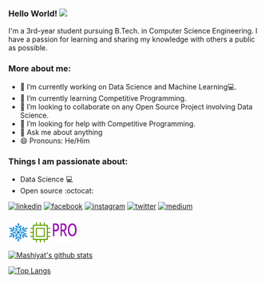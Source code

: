 ### Hello World! <!--👋--> <img src="https://raw.githubusercontent.com/MartinHeinz/MartinHeinz/master/wave.gif" width="30px">


I'm a 3rd-year student pursuing B.Tech. in Computer Science Engineering. I have a passion for learning and sharing my knowledge with others a public as possible.

### More about me:

- 🔭 I’m currently working on Data Science and Machine Learning💻.
- 🌱 I’m currently learning Competitive Programming.
- 👯 I’m looking to collaborate on any Open Source Project involving Data Science.
- 🤔 I’m looking for help with Competitive Programming.
- 💬 Ask me about anything
- 😄 Pronouns: He/Him 

### Things I am passionate about:
- Data Science :computer:
- Open source :octocat:

[<img src='https://cdn.jsdelivr.net/npm/simple-icons@3.0.1/icons/linkedin.svg' alt='linkedin' height='40'>](https://www.linkedin.com/in/mashiyathussain/)  [<img src='https://cdn.jsdelivr.net/npm/simple-icons@3.0.1/icons/facebook.svg' alt='facebook' height='40'>](https://www.facebook.com/mashiyat.hussain.75)  [<img src='https://cdn.jsdelivr.net/npm/simple-icons@3.0.1/icons/instagram.svg' alt='instagram' height='40'>](https://www.instagram.com/mashiyathussain4shamid/)  [<img src='https://cdn.jsdelivr.net/npm/simple-icons@3.0.1/icons/twitter.svg' alt='twitter' height='40'>](https://twitter.com/MashiyatHussai3)  [<img src='https://cdn.jsdelivr.net/npm/simple-icons@3.0.1/icons/medium.svg' alt='medium' height='40'>](https://medium.com/@mashiyathussain2)  

<a href='https://archiveprogram.github.com/'><img src='https://raw.githubusercontent.com/acervenky/animated-github-badges/master/assets/acbadge.gif' width='40' height='40'></a> <a href='https://docs.github.com/en/developers'><img src='https://raw.githubusercontent.com/acervenky/animated-github-badges/master/assets/devbadge.gif' width='40' height='40'></a> <a href='https://github.com/pricing'><img src='https://raw.githubusercontent.com/acervenky/animated-github-badges/master/assets/pro.gif' width='50' height='50'></a>

[![Mashiyat's github stats](https://github-readme-stats.vercel.app/api?username=mashiyathussain2&show_icons=true&theme=vue-dark)](https://github.com/mashiyathussain2/)

<!--[![ReadMe Card](https://github-readme-stats.vercel.app/api/pin/?username=mashiyathussain2&repo=COVID19Py&show_icons=true&theme=vue-dark)](https://github.com/mashiyathussain2/COVID19Py)-->

[![Top Langs](https://github-readme-stats.vercel.app/api/top-langs/?username=mashiyathussain2&show_icons=true&theme=vue-dark&hide=html&layout=compact)](https://github.com/mashiyathussain2/)
